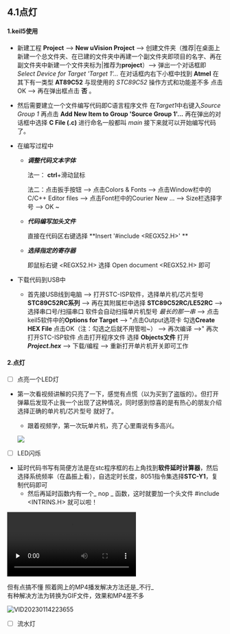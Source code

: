 ## 4.1点灯

#### 1.keil5使用

* 新建工程   **Project** --> **New uVision Project** --> 创建文件夹（推荐|在桌面上新建一个总文件夹、在已建的文件夹中再建一个副文件夹即项目的名字、再在副文件夹中新建一个文件夹标为|推荐为**project**）--> 弹出一个对话框即 *Select Device for Target 'Target 1'...* 在对话框内右下小框中找到 **Atmel** 在其下有一类型 **AT89C52** 与现使用的 *STC89C52* 操作方式和功能差不多  点击OK --> 再在弹出框点击 **否** 。

* 然后需要建立一个文件编写代码即C语言程序文件  在*Target1*中右键入*Source Group 1* 再点击 **Add New Item to Group 'Source Group 1'...** 再在弹出的对话框中选择 **C File (.c)** 进行命名一般都叫 *main* 接下来就可以开始编写代码了。

* 在编写过程中
  * ***调整代码文本字体***  
  
     法一： **ctrl**+滑动鼠标
  
     法二：点击扳手按钮 --> 点击Colors & Fonts --> 点击Window栏中的C/C++ Editor files --> 点击Font栏中的Courier New ... --> Size栏选择字号 --> OK ~
  
  * ***代码编写加头文件***
  
    直接在代码区右键选择 **Insert '#include <REGX52.H>' ** 
  
  * ***选择指定的寄存器*** 
  
    即鼠标右键 <REGX52.H> 选择 Open document <REGX52.H> 即可

* 下载代码到USB中
  * 首先接USB线到电脑 --> 打开STC-ISP软件，选择单片机/芯片型号 **STC89C52RC系列** --> 再在其附属栏中选择 **STC89C52RC/LE52RC** --> 选择串口号/扫描串口 软件会自动扫描单片机型号 *最长的那一串* --> 点击keil5软件中的**Options for Target** --> "点击Output选项卡 勾选**Create HEX File** 点击OK（注：勾选之后就不用管啦~） --> 再次编译 -->" 再次打开STC-ISP软件 点击打开程序文件 选择 **Objects文件** 打开 ***Project.hex*** --> 下载/编程 --> 重新打开单片机开关即可工作

#### 2.点灯

- [ ] 点亮一个LED灯

* 第一次看视频讲解的只亮了一下，感觉有点慌（以为买到了盗版的）。但打开弹幕后发现不止我一个出现了这种情况，同时感到惊喜的是有热心的朋友介绍选择正确的单片机/芯片型号 就好了。

  

  * 跟着视频学，第一次玩单片机，亮了心里甭说有多高兴。

  

  ![](C:\Users\xiaoshang\AppData\Roaming\Typora\typora-user-images\image-20230114220700025.png)



- [ ] LED闪烁

* 延时代码书写有简便方法是在stc程序框的右上角找到**软件延时计算器**，然后选择系统频率（在晶振上看），自选定时长度，8051指令集选择**STC-Y1**，复制代码即可
  * 然后再延时函数内有一个_ nop _ 函数，这时就要加一个头文件  #include <INTRINS.H> 就可以啦！

<video id="video" controls="" preload="none">
     <source id="mp4" src="C:\Users\xiaoshang\OneDrive\文档\Tencent Files\2179238624\FileRecv\MobileFile\VID20230114223655.mp4"></video>

但有点搞不懂 照着网上的MP4播发解决方法还是_不行_  
有种解决方法为转换为GIF文件，效果和MP4差不多


![VID20230114223655](https://github.com/XUICST/git-grammar/blob/main/VID20230114223655.gif)



- [ ] 流水灯
